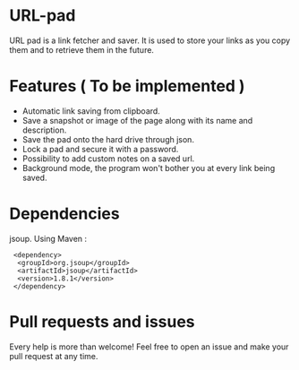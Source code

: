 URL-pad
=======

URL pad is a link fetcher and saver. It is used to store your links as you copy them and to retrieve them in the future.

# Features ( To be implemented ) 

* Automatic link saving from clipboard.
* Save a snapshot or image of the page along with its name and description.
* Save the pad onto the hard drive through json.
* Lock a pad and secure it with a password.
* Possibility to add custom notes on a saved url.
* Background mode, the program won't bother you at every link being saved.

# Dependencies 

jsoup. Using Maven : 

```
 <dependency>
  <groupId>org.jsoup</groupId>
  <artifactId>jsoup</artifactId>
  <version>1.8.1</version>
 </dependency>
```

# Pull requests and issues

Every help is more than welcome! Feel free to open an issue and make your pull request at any time.
